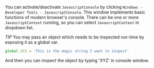 You can activate/deactivate `JavascriptConsole` by clicking `Windows - Developer Tools - JavascriptConsole`. This window implements basic functions of modern browser's console. There can be one or more `JavascriptContext` running, so you can select `JavascriptContext` in dropdown list.

*TIP*
You may pass an object which needs to be inspected run-time by exposing it as a global var.

```js
global.XYZ = 'This is the magic string I want to inspect'
```

And then you can inspect the object by typing 'XYZ' in console window.